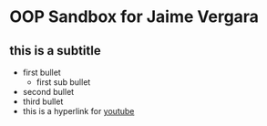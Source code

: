 # OOP Sandbox for Jaime Vergara
## this is a subtitle
- first bullet
    - first sub bullet
- second bullet
- third bullet
- this is a hyperlink for [youtube](https://www.youtube.com/)